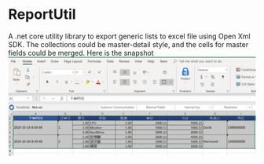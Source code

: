 # ReportUtil

A  .net core utility library to export generic lists to excel file using Open Xml SDK. The collections could be master-detail style, and the cells for master fields could be merged.
Here is the snapshot ![demo](https://github.com/zhangshangwu/ReportUtil/blob/master/Snapshot.PNG)
